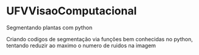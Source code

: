 # UFVVisaoComputacional
Segmentando plantas com python

Criando codigos de segmentação via funções bem conhecidas no python, tentando reduzir ao maximo o numero de ruidos na imagem